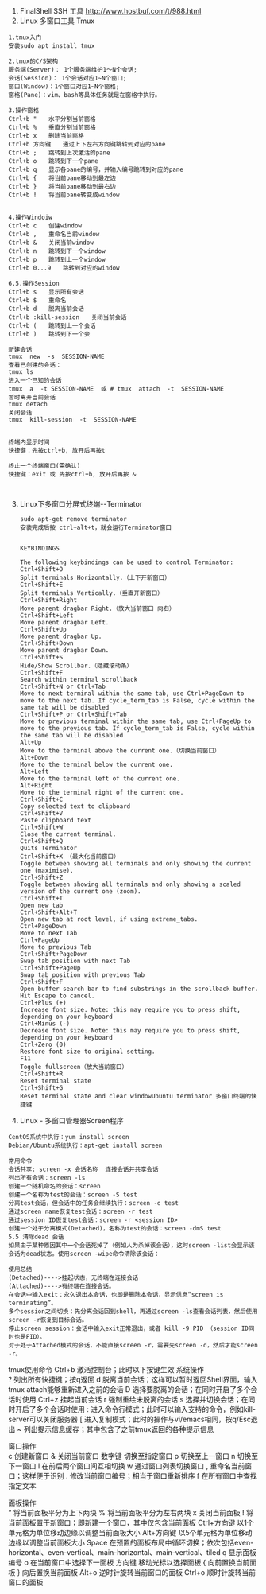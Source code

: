 1. FinalShell SSH 工具
     http://www.hostbuf.com/t/988.html
2. Linux 多窗口工具 Tmux  
```
1.tmux入门
安装sudo apt install tmux

2.tmux的C/S架构
服务端(Server)： 1个服务端维护1～N个会话;
会话(Session)： 1个会话对应1~N个窗口;
窗口(Window)：1个窗口对应1~N个窗格;
窗格(Pane)：vim、bash等具体任务就是在窗格中执行。

3.操作窗格
Ctrl+b "　　水平分割当前窗格
Ctrl+b %　　垂直分割当前窗格
Ctrl+b x　　删除当前窗格
Ctrl+b 方向键　　通过上下左右方向键跳转到对应的pane
Ctrl+b ;　　跳转到上次激活的pane
Ctrl+b o　　跳转到下一个pane
Ctrl+b q　　显示各pane的编号，并输入编号跳转到对应的pane
Ctrl+b {　　将当前pane移动到最左边
Ctrl+b }　　将当前pane移动到最右边
Ctrl+b !　　将当前pane转变成window


4.操作Windoiw
Ctrl+b c　　创建window
Ctrl+b ,　　重命名当前window
Ctrl+b &　　关闭当前window
Ctrl+b n　　跳转到下一个window
Ctrl+b p　　跳转到上一个window
Ctrl+b 0...9　　跳转到对应的window

6.5.操作Session
Ctrl+b s　　显示所有会话
Ctrl+b $　　重命名
Ctrl+b d　　脱离当前会话
Ctrl+b :kill-session　　关闭当前会话
Ctrl+b (　　跳转到上一个会话
Ctrl+b )　　跳转到下一个会

新建会话
tmux  new  -s  SESSION-NAME 
查看已创建的会话：
tmux ls
进入一个已知的会话
tmux  a  -t SESSION-NAME  或 # tmux  attach  -t  SESSION-NAME
暂时离开当前会话
tmux detach
关闭会话
tmux  kill-session  -t  SESSION-NAME 


终端内显示时间 
快捷键：先按ctrl+b, 放开后再按t 

终止一个终端窗口(需确认) 
快捷键：exit 或 先按ctrl+b, 放开后再按 & 



```


3. Linux下多窗口分屏式终端--Terminator

   ```
   sudo apt-get remove terminator 
   安装完成后按 ctrl+alt+t，就会运行Terminator窗口
   
   
   KEYBINDINGS 
   
   The following keybindings can be used to control Terminator: 
   Ctrl+Shift+O 
   Split terminals Horizontally.（上下开新窗口） 
   Ctrl+Shift+E 
   Split terminals Vertically.（垂直开新窗口） 
   Ctrl+Shift+Right 
   Move parent dragbar Right.（放大当前窗口 向右） 
   Ctrl+Shift+Left 
   Move parent dragbar Left. 
   Ctrl+Shift+Up 
   Move parent dragbar Up. 
   Ctrl+Shift+Down 
   Move parent dragbar Down. 
   Ctrl+Shift+S 
   Hide/Show Scrollbar.（隐藏滚动条） 
   Ctrl+Shift+F 
   Search within terminal scrollback 
   Ctrl+Shift+N or Ctrl+Tab 
   Move to next terminal within the same tab, use Ctrl+PageDown to move to the next tab. If cycle_term_tab is False, cycle within the same tab will be disabled 
   Ctrl+Shift+P or Ctrl+Shift+Tab 
   Move to previous terminal within the same tab, use Ctrl+PageUp to move to the previous tab. If cycle_term_tab is False, cycle within the same tab will be disabled 
   Alt+Up 
   Move to the terminal above the current one.（切换当前窗口） 
   Alt+Down 
   Move to the terminal below the current one. 
   Alt+Left 
   Move to the terminal left of the current one. 
   Alt+Right 
   Move to the terminal right of the current one. 
   Ctrl+Shift+C 
   Copy selected text to clipboard 
   Ctrl+Shift+V 
   Paste clipboard text 
   Ctrl+Shift+W 
   Close the current terminal. 
   Ctrl+Shift+Q 
   Quits Terminator 
   Ctrl+Shift+X （最大化当前窗口） 
   Toggle between showing all terminals and only showing the current one (maximise). 
   Ctrl+Shift+Z 
   Toggle between showing all terminals and only showing a scaled version of the current one (zoom). 
   Ctrl+Shift+T 
   Open new tab 
   Ctrl+Shift+Alt+T 
   Open new tab at root level, if using extreme_tabs. 
   Ctrl+PageDown 
   Move to next Tab 
   Ctrl+PageUp 
   Move to previous Tab 
   Ctrl+Shift+PageDown 
   Swap tab position with next Tab 
   Ctrl+Shift+PageUp 
   Swap tab position with previous Tab 
   Ctrl+Shift+F 
   Open buffer search bar to find substrings in the scrollback buffer. Hit Escape to cancel. 
   Ctrl+Plus (+) 
   Increase font size. Note: this may require you to press shift, depending on your keyboard 
   Ctrl+Minus (-) 
   Decrease font size. Note: this may require you to press shift, depending on your keyboard 
   Ctrl+Zero (0) 
   Restore font size to original setting. 
   F11 
   Toggle fullscreen（放大当前窗口） 
   Ctrl+Shift+R 
   Reset terminal state 
   Ctrl+Shift+G 
   Reset terminal state and clear windowUbuntu terminator 多窗口终端的快捷键
   ```

4. Linux - 多窗口管理器Screen程序
```
CentOS系统中执行：yum install screen
Debian/Ubuntu系统执行：apt-get install screen

常用命令
会话共享: screen -x 会话名称  连接会话并共享会话
列出所有会话：screen -ls
创建一个随机命名的会话：screen
创建一个名称为test的会话：screen -S test
分离test会话，但会话中的任务会继续执行：screen -d test
通过screen name恢复test会话：screen -r test
通过session ID恢复test会话：screen -r <session ID>
创建一个处于分离模式(Detached)，名称为test的会话：screen -dmS test
5.5 清除dead 会话
如果由于某种原因其中一个会话死掉了（例如人为杀掉该会话），这时screen -list会显示该会话为dead状态。使用screen -wipe命令清除该会话：

使用总结
(Detached)---->挂起状态，无终端在连接会话
(Attached)---->有终端在连接会话。
在会话中输入exit：永久退出本会话，也即是删除本会话，显示信息“screen is terminating”。
多个session之间切换：先分离会话回到shell，再通过screen -ls查看会话列表，然后使用screen -r恢复到目标会话。
停止screen session：会话中输入exit正常退出，或者 kill -9 PID （session ID同时也是PID）。
对于处于Attached模式的会话，不能直接screen -r，需要先screen -d，然后才能screen -r。
```









tmux使用命令
Ctrl+b	激活控制台；此时以下按键生效
系统操作	
?	列出所有快捷键；按q返回
d	脱离当前会话；这样可以暂时返回Shell界面，输入tmux attach能够重新进入之前的会话
D	选择要脱离的会话；在同时开启了多个会话时使用
Ctrl+z	挂起当前会话
r	强制重绘未脱离的会话
s	选择并切换会话；在同时开启了多个会话时使用
:	进入命令行模式；此时可以输入支持的命令，例如kill-server可以关闭服务器
[	进入复制模式；此时的操作与vi/emacs相同，按q/Esc退出
~	列出提示信息缓存；其中包含了之前tmux返回的各种提示信息

窗口操作	
c	创建新窗口
&	关闭当前窗口
数字键	切换至指定窗口
p	切换至上一窗口
n	切换至下一窗口
l	在前后两个窗口间互相切换
w	通过窗口列表切换窗口
,	重命名当前窗口；这样便于识别
.	修改当前窗口编号；相当于窗口重新排序
f	在所有窗口中查找指定文本


面板操作	
”	将当前面板平分为上下两块
%	将当前面板平分为左右两块
x	关闭当前面板
!	将当前面板置于新窗口；即新建一个窗口，其中仅包含当前面板
Ctrl+方向键	以1个单元格为单位移动边缘以调整当前面板大小
Alt+方向键	以5个单元格为单位移动边缘以调整当前面板大小
Space	在预置的面板布局中循环切换；依次包括even-horizontal、even-vertical、main-horizontal、main-vertical、tiled
q	显示面板编号
o	在当前窗口中选择下一面板
方向键	移动光标以选择面板
{	向前置换当前面板
}	向后置换当前面板
Alt+o	逆时针旋转当前窗口的面板
Ctrl+o	顺时针旋转当前窗口的面板
